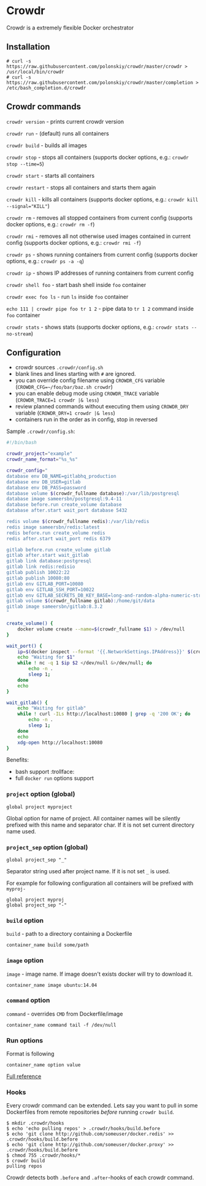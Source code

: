 # Crowdr

Crowdr is a extremely flexible Docker orchestrator

## Installation

```
# curl -s https://raw.githubusercontent.com/polonskiy/crowdr/master/crowdr > /usr/local/bin/crowdr
# curl -s https://raw.githubusercontent.com/polonskiy/crowdr/master/completion > /etc/bash_completion.d/crowdr
```

## Crowdr commands

`crowdr version` - prints current crowdr version

`crowdr run` - (default) runs all containers

`crowdr build` - builds all images

`crowdr stop` - stops all containers (supports docker options, e.g.: `crowdr stop --time=5`)

`crowdr start` - starts all containers

`crowdr restart` - stops all containers and starts them again

`crowdr kill` - kills all containers (supports docker options, e.g.: `crowdr kill --signal="KILL"`)

`crowdr rm` - removes all stopped containers from current config (supports docker options, e.g.: `crowdr rm -f`)

`crowdr rmi` - removes all not otherwise used images contained in current config (supports docker options, e.g.: `crowdr rmi -f`)

`crowdr ps` - shows running containers from current config (supports docker options, e.g.: `crowdr ps -a -q`)

`crowdr ip` - shows IP addresses of running containers from current config

`crowdr shell foo` - start bash shell inside `foo` container

`crowdr exec foo ls` - run `ls` inside `foo` container

`echo 111 | crowdr pipe foo tr 1 2` - pipe data to `tr 1 2` command inside `foo` container

`crowdr stats` - shows stats (supports docker options, e.g.: `crowdr stats --no-stream`)

## Configuration

* crowdr sources `.crowdr/config.sh`
* blank lines and lines starting with `#` are ignored.
* you can override config filename using `CROWDR_CFG` variable (`CROWDR_CFG=~/foo/bar/baz.sh crowdr`)
* you can enable debug mode using `CROWDR_TRACE` variable (`CROWDR_TRACE=1 crowdr |& less`)
* review planned commands without executing them using `CROWDR_DRY` variable (`CROWDR_DRY=1 crowdr |& less`)
* containers run in the order as in config, stop in reversed

Sample `.crowdr/config.sh`:
```bash
#!/bin/bash

crowdr_project="example"
crowdr_name_format="%s_%s"

crowdr_config="
database env DB_NAME=gitlabhq_production
database env DB_USER=gitlab
database env DB_PASS=password
database volume $(crowdr_fullname database):/var/lib/postgresql
database image sameersbn/postgresql:9.4-11
database before.run create_volume database
database after.start wait_port database 5432

redis volume $(crowdr_fullname redis):/var/lib/redis
redis image sameersbn/redis:latest
redis before.run create_volume redis
redis after.start wait_port redis 6379

gitlab before.run create_volume gitlab
gitlab after.start wait_gitlab
gitlab link database:postgresql
gitlab link redis:redisio
gitlab publish 10022:22
gitlab publish 10080:80
gitlab env GITLAB_PORT=10080
gitlab env GITLAB_SSH_PORT=10022
gitlab env GITLAB_SECRETS_DB_KEY_BASE=long-and-random-alpha-numeric-string
gitlab volume $(crowdr_fullname gitlab):/home/git/data
gitlab image sameersbn/gitlab:8.3.2
"

create_volume() {
    docker volume create --name=$(crowdr_fullname $1) > /dev/null
}

wait_port() {
    ip=$(docker inspect --format '{{.NetworkSettings.IPAddress}}' $(crowdr_fullname $1))
    echo "Waiting for $1"
    while ! nc -q 1 $ip $2 </dev/null &>/dev/null; do
        echo -n .
        sleep 1;
    done
    echo
}

wait_gitlab() {
    echo "Waiting for gitlab"
    while ! curl -ILs http://localhost:10080 | grep -q '200 OK'; do
        echo -n .
        sleep 1;
    done
    echo
    xdg-open http://localhost:10080
}
```

Benefits:
* bash support :trollface:
* full `docker run` options support

### `project` option (global)

```
global project myproject
```

Global option for name of project. All container names will be silently prefixed with this name and separator char. If it is not set current directory name used.

### `project_sep` option (global)

```
global project_sep "_"
```

Separator string used after project name. If it is not set `_` is used.

For example for following configuration all containers will be prefixed with `myproj-`

```
global project myproj
global project_sep "-"
```

### `build` option

`build` - path to a directory containing a Dockerfile

```
container_name build some/path
```

### `image` option

`image` - image name. If image doesn't exists docker will try to download it.

```
container_name image ubuntu:14.04
```

### `command` option

`command` - overrides `CMD` from Dockerfile/image

```
container_name command tail -f /dev/null
```

### Run options

Format is following
```
container_name option value
```

[Full reference](https://docs.docker.com/reference/commandline/cli/#run)

### Hooks

Every crowdr command can be extended.
Lets say you want to pull in some Dockerfiles from remote repositories *before* running `crowdr build`.

    $ mkdir .crowdr/hooks
    $ echo 'echo pulling repos' > .crowdr/hooks/build.before
    $ echo 'git clone http://github.com/someuser/docker.redis' >> .crowdr/hooks/build.before
    $ echo 'git clone http://github.com/someuser/docker.proxy' >> .crowdr/hooks/build.before
    $ chmod 755 .crowdr/hooks/*
    $ crowdr build
    pulling repos

Crowdr detects both `.before` and `.after`-hooks of each crowdr command.
